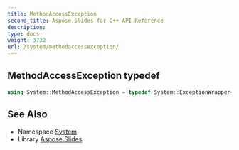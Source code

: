 ```yaml
---
title: MethodAccessException
second_title: Aspose.Slides for C++ API Reference
description: 
type: docs
weight: 3732
url: /system/methodaccessexception/
---
```

## MethodAccessException typedef




```cpp
using System::MethodAccessException = typedef System::ExceptionWrapper<Details_MethodAccessException >
```

## See Also

* Namespace [System](../)
* Library [Aspose.Slides](../../)